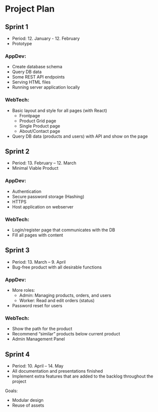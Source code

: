 # Project Plan

## Sprint 1
-   Period: 12. January - 12. February 
-   Prototype

### AppDev: 
-   Create database schema 
-   Query DB data 
-   Some REST API endpoints 
-   Serving HTML files 
-   Running server application locally

### WebTech:
-   Basic layout and style for all pages (with React)
	-   Frontpage
	-   Product Grid page
	-   Single Product page
	-   About/Contact page 
-   Query DB data (products and users) with API and show on the page

## Sprint 2
-   Period: 13. February – 12. March
-   Minimal Viable Product

### AppDev:  
-   Authentication 
-   Secure password storage (Hashing) 
-   HTTPS 
-   Host application on webserver

### WebTech:  
-   Login/register page that communicates with the DB
-   Fill all pages with content

## Sprint 3
-   Period: 13. March – 9. April
-   Bug-free product with all desirable functions

### AppDev: 
-   More roles: 
	-   Admin: Managing products, orders, and users 
	-   Worker: Read and edit orders (status) 
-   Password reset for users

### WebTech:  
-   Show the path for the product 
-   Recommend “similar” products below current product 
-   Admin Management Panel

## Sprint 4 
-   Period: 10. April – 14. May
-   All documentation and presentations finished
-   Implement extra features that are added to the backlog throughout the project 

Goals: 
-   Modular design 
-   Reuse of assets